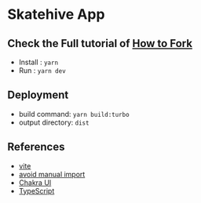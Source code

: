 # Skatehive App

## Check the Full tutorial of [How to Fork](https://docs.skatehive.app/docs/tutorial-extras/fork-skatehive)

- Install : `yarn`
- Run : `yarn dev`

## Deployment

- build command: `yarn build:turbo`
- output directory: `dist`

## References

- [vite](https://vitejs.dev)
- [avoid manual import](https://vitejs.dev/guide/features.html#jsx)
- [Chakra UI](https://chakra-ui.com/)
- [TypeScript](https://www.typescriptlang.org)
